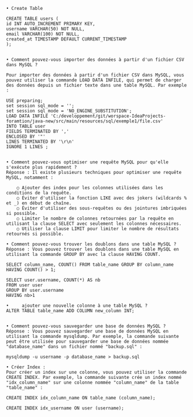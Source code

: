 	• Create Table

	CREATE TABLE users (
	id INT AUTO_INCREMENT PRIMARY KEY,
	username VARCHAR(50) NOT NULL,
	email VARCHAR(100) NOT NULL,
	created_at TIMESTAMP DEFAULT CURRENT_TIMESTAMP
	);


	• Comment pouvez-vous importer des données à partir d'un fichier CSV dans MySQL ?

	Pour importer des données à partir d'un fichier CSV dans MySQL, vous pouvez utiliser la commande LOAD DATA INFILE, qui permet de charger des données depuis un fichier texte dans une table MySQL. Par exemple :

	USE preparing;
	set session sql_mode = '';
	set session sql_mode = 'NO_ENGINE_SUBSTITUTION';
	LOAD DATA INFILE 'C:/developpement/git/worspace-IdeaProjects-foramtion/java-new/src/main/resources/sql/exemple1/file.csv'
	INTO TABLE user
	FIELDS TERMINATED BY ','
	ENCLOSED BY '"'
	LINES TERMINATED BY '\r\n'
	IGNORE 1 LINES ;


	• Comment pouvez-vous optimiser une requête MySQL pour qu'elle s'exécute plus rapidement ?
	Réponse : Il existe plusieurs techniques pour optimiser une requête MySQL, notamment :

		○ Ajouter des index pour les colonnes utilisées dans les conditions de la requête.
		○ Éviter d'utiliser la fonction LIKE avec des jokers (wildcards % et _) en début de chaîne.
		○ Éviter d'utiliser des sous-requêtes ou des jointures imbriquées si possible.
		○ Limiter le nombre de colonnes retournées par la requête en utilisant la clause SELECT avec seulement les colonnes nécessaires.
		○ Utiliser la clause LIMIT pour limiter le nombre de résultats retournés si possible.

	• Comment pouvez-vous trouver les doublons dans une table MySQL ?
	Réponse : Vous pouvez trouver les doublons dans une table MySQL en utilisant la commande GROUP BY avec la clause HAVING COUNT.

	SELECT column_name, COUNT() FROM table_name GROUP BY column_name HAVING COUNT() > 1;

	SELECT user.username, COUNT(*) AS nb
	FROM user user
	GROUP BY user.username
	HAVING nb>1

	•     ajouter une nouvelle colonne à une table MySQL ?
	ALTER TABLE table_name ADD COLUMN new_column INT;


	• Comment pouvez-vous sauvegarder une base de données MySQL ?
	Réponse : Vous pouvez sauvegarder une base de données MySQL en utilisant la commande mysqldump. Par exemple, la commande suivante peut être utilisée pour sauvegarder une base de données nommée "database_name" dans un fichier nommé "backup.sql" :

	mysqldump -u username -p database_name > backup.sql

	• Créer Index :
	Pour créer un index sur une colonne, vous pouvez utiliser la commande CREATE INDEX. Par exemple, la commande suivante crée un index nommé "idx_column_name" sur une colonne nommée "column_name" de la table "table_name" :

	CREATE INDEX idx_column_name ON table_name (column_name);

	CREATE INDEX idx_username ON user (username);
